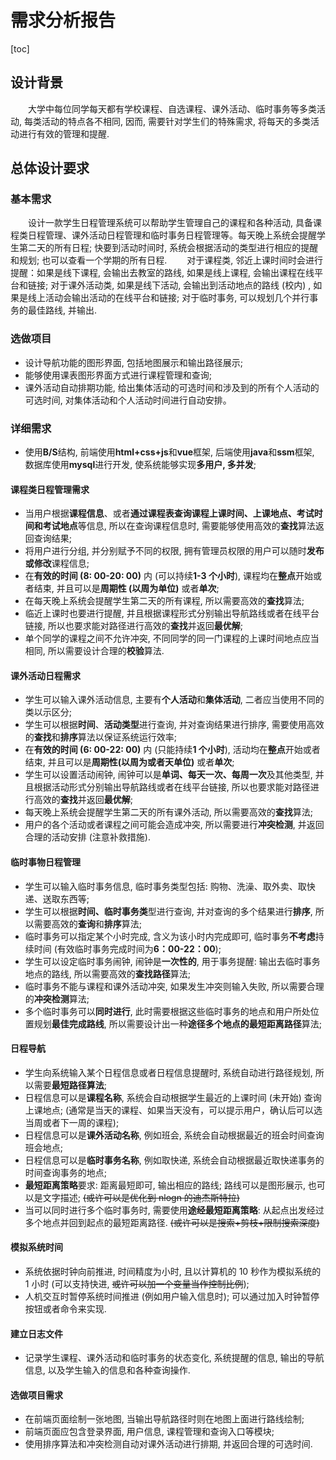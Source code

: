 # 需求分析报告

[toc]

## 设计背景

&emsp;&emsp;大学中每位同学每天都有学校课程、自选课程、课外活动、临时事务等多类活动, 每类活动的特点各不相同, 因而, 需要针对学生们的特殊需求, 将每天的多类活动进行有效的管理和提醒.

## 总体设计要求

### 基本需求

&emsp;&emsp;设计一款学生日程管理系统可以帮助学生管理自己的课程和各种活动, 具备课程类日程管理、课外活动日程管理和临时事务日程管理等。每天晚上系统会提醒学生第二天的所有日程; 快要到活动时间时, 系统会根据活动的类型进行相应的提醒和规划; 也可以查看一个学期的所有日程.
&emsp;&emsp;对于课程类, 邻近上课时间时会进行提醒：如果是线下课程, 会输出去教室的路线, 如果是线上课程, 会输出课程在线平台和链接; 对于课外活动类, 如果是线下活动, 会输出到活动地点的路线 (校内) , 如果是线上活动会输出活动的在线平台和链接; 对于临时事务, 可以规划几个并行事务的最佳路线, 并输出.

### 选做项目

<!--todo 待删除一个-->

- 设计导航功能的图形界面, 包括地图展示和输出路径展示;
- 能够使用课表图形界面方式进行课程管理和查询;
- 课外活动自动排期功能, 给出集体活动的可选时间和涉及到的所有个人活动的可选时间, 对集体活动和个人活动时间进行自动安排。

### 详细需求

<!--todo 不太恰当, 待修改-->

- 使用**B/S**结构, 前端使用**html+css+js**和**vue**框架, 后端使用**java**和**ssm**框架, 数据库使用**mysql**进行开发, 使系统能够实现**多用户, 多并发**;

#### 课程类日程管理需求

- 当用户根据**课程信息**、或者**通过课程表查询课程上课时间、上课地点、考试时间和考试地点**等信息, 所以在查询课程信息时, 需要能够使用高效的**查找**算法返回查询结果;
- 将用户进行分组, 并分别赋予不同的权限, 拥有管理员权限的用户可以随时**发布或修改**课程信息;
- 在**有效的时间 (8: 00-20: 00)** 内 (可以持续**1-3 个小时**), 课程均在**整点**开始或者结束, 并且可以是**周期性 (以周为单位)** 或者**单次**;
- 在每天晚上系统会提醒学生第二天的所有课程, 所以需要高效的**查找**算法;
- 临近上课时也要进行提醒, 并且根据课程形式分别输出导航路线或者在线平台链接, 所以也要求能对路径进行高效的**查找**并返回**最优解**;
- 单个同学的课程之间不允许冲突, 不同同学的同一门课程的上课时间地点应当相同, 所以需要设计合理的**校验**算法.

#### 课外活动日程需求

- 学生可以输入课外活动信息, 主要有**个人活动**和**集体活动**, 二者应当使用不同的类以示区分;
- 学生可以根据**时间**、**活动类型**进行查询, 并对查询结果进行排序, 需要使用高效的**查找**和**排序**算法以保证系统运行效率;
- 在**有效的时间 (6: 00-22: 00)** 内 (只能持续**1 个小时**), 活动均在**整点**开始或者结束, 并且可以是**周期性(以周为或者天单位)** 或者**单次**;
- 学生可以设置活动闹钟, 闹钟可以是**单词、每天一次、每周一次**及其他类型, 并且根据活动形式分别输出导航路线或者在线平台链接, 所以也要求能对路径进行高效的**查找**并返回**最优解**;
- 每天晚上系统会提醒学生第二天的所有课外活动, 所以需要高效的**查找**算法;
- 用户的各个活动或者课程之间可能会造成冲突, 所以需要进行**冲突检测**, 并返回合理的活动安排 (注意补救措施).

#### 临时事物日程管理

- 学生可以输入临时事务信息, 临时事务类型包括: 购物、洗澡、取外卖、取快递、送取东西等;
- 学生可以根据**时间、临时事务类**型进行查询, 并对查询的多个结果进行**排序**, 所以需要高效的**查询**和**排序**算法;
- 临时事务可以指定某个小时完成, 含义为该小时内完成即可, 临时事务**不考虑**持续时间 (有效临时事务完成时间为**6：00-22：00**);
- 学生可以设定临时事务闹钟, 闹钟是**一次性的**, 用于事务提醒: 输出去临时事务地点的路线, 所以需要高效的**查找路径**算法;
- 临时事务不能与课程和课外活动冲突, 如果发生冲突则输入失败, 所以需要合理的**冲突检测**算法;
- 多个临时事务可以**同时进行**, 此时需要根据这些临时事务的地点和用户所处位置规划**最佳完成路线**, 所以需要设计出一种**途径多个地点的最短距离路径**算法;

#### 日程导航

- 学生向系统输入某个日程信息或者日程信息提醒时, 系统自动进行路径规划, 所以需要**最短路径算法**;
- 日程信息可以是**课程名称**, 系统会自动根据学生最近的上课时间 (未开始) 查询上课地点; (通常是当天的课程、如果当天没有，可以提示用户，确认后可以选当周或者下一周的课程);
- 日程信息可以是**课外活动名称**, 例如班会, 系统会自动根据最近的班会时间查询班会地点;
- 日程信息可以是**临时事务名称**, 例如取快递, 系统会自动根据最近取快递事务的时间查询事务的地点;
- **最短距离策略**要求: 距离最短即可, 输出相应的路线; 路线可以是图形展示, 也可以是文字描述; ~~(或许可以是优化到 nlogn 的迪杰斯特拉)~~
- 当可以同时进行多个临时事务时, 需要使用**途经最短距离策略**: 从起点出发经过多个地点并回到起点的最短距离路径. ~~(或许可以是搜索+剪枝+限制搜索深度)~~

#### 模拟系统时间

- 系统依据时钟向前推进, 时间精度为小时, 且以计算机的 10 秒作为模拟系统的 1 小时 (可以支持快进, ~~或许可以加一个变量当作控制比例~~);
- 人机交互时暂停系统时间推进 (例如用户输入信息时); 可以通过加入时钟暂停按钮或者命令来实现.

#### 建立日志文件

- 记录学生课程、课外活动和临时事务的状态变化, 系统提醒的信息, 输出的导航信息, 以及学生输入的信息和各种查询操作.

<!--todo 待删除一个-->
#### 选做项目需求

- 在前端页面绘制一张地图, 当输出导航路径时则在地图上面进行路线绘制;
- 前端页面应包含登录界面, 用户信息, 课程管理和查询入口等模块;
- 使用排序算法和冲突检测自动对课外活动进行排期, 并返回合理的可选时间.
